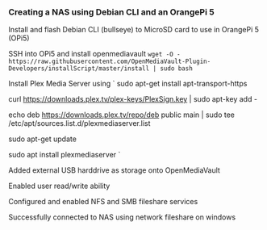 ### Creating a NAS using Debian CLI and an OrangePi 5

Install and flash Debian CLI (bullseye) to MicroSD card to use in OrangePi 5 (OPi5)

SSH into OPi5 and install openmediavault 
`
wget -O - https://raw.githubusercontent.com/OpenMediaVault-Plugin-Developers/installScript/master/install | sudo bash
`

Install Plex Media Server using
`
sudo apt-get install apt-transport-https

curl https://downloads.plex.tv/plex-keys/PlexSign.key | sudo apt-key add -

echo deb https://downloads.plex.tv/repo/deb public main | sudo tee /etc/apt/sources.list.d/plexmediaserver.list

sudo apt-get update

sudo apt install plexmediaserver
`

Added external USB harddrive as storage onto OpenMediaVault

Enabled user read/write ability

Configured and enabled NFS and SMB fileshare services

Successfully connected to NAS using network fileshare on windows



